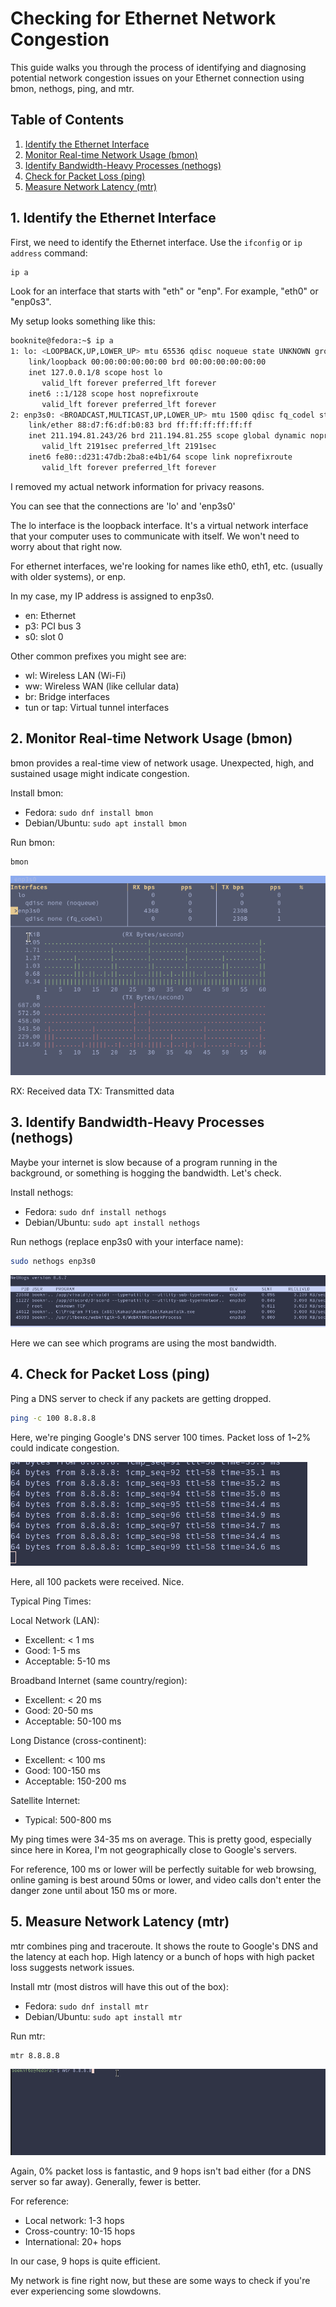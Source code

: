 # Checking for Ethernet Network Congestion

This guide walks you through the process of identifying and diagnosing potential network congestion issues on your Ethernet connection using bmon, nethogs, ping, and mtr.

## Table of Contents
1. [Identify the Ethernet Interface](#1-identify-the-ethernet-interface)
2. [Monitor Real-time Network Usage (bmon)](#2-monitor-real-time-network-usage-bmon)
3. [Identify Bandwidth-Heavy Processes (nethogs)](#3-identify-bandwidth-heavy-processes-nethogs)
4. [Check for Packet Loss (ping)](#4-check-for-packet-loss-ping)
5. [Measure Network Latency (mtr)](#5-measure-network-latency-mtr)

## 1. Identify the Ethernet Interface

First, we need to identify the Ethernet interface. Use the `ifconfig` or `ip address` command:

```bash
ip a
```

Look for an interface that starts with "eth" or "enp". For example, "eth0" or "enp0s3".

My setup looks something like this:

```bash
booknite@fedora:~$ ip a
1: lo: <LOOPBACK,UP,LOWER_UP> mtu 65536 qdisc noqueue state UNKNOWN group default qlen 1000
    link/loopback 00:00:00:00:00:00 brd 00:00:00:00:00:00
    inet 127.0.0.1/8 scope host lo
       valid_lft forever preferred_lft forever
    inet6 ::1/128 scope host noprefixroute 
       valid_lft forever preferred_lft forever
2: enp3s0: <BROADCAST,MULTICAST,UP,LOWER_UP> mtu 1500 qdisc fq_codel state UP group default qlen 1000
    link/ether 88:d7:f6:df:b0:83 brd ff:ff:ff:ff:ff:ff
    inet 211.194.81.243/26 brd 211.194.81.255 scope global dynamic noprefixroute enp3s0
       valid_lft 2191sec preferred_lft 2191sec
    inet6 fe80::d231:47db:2ba8:e4b1/64 scope link noprefixroute 
       valid_lft forever preferred_lft forever
```

I removed my actual network information for privacy reasons.

You can see that the connections are 'lo' and 'enp3s0'

The lo interface is the loopback interface. It's a virtual network interface that your computer uses to communicate with itself. We won't need to worry about that right now.

For ethernet interfaces, we're looking for names like eth0, eth1, etc. (usually with older systems), or enp.

In my case, my IP address is assigned to enp3s0.

- en: Ethernet
- p3: PCI bus 3
- s0: slot 0

Other common prefixes you might see are:

- wl: Wireless LAN (Wi-Fi)
- ww: Wireless WAN (like cellular data)
- br: Bridge interfaces
- tun or tap: Virtual tunnel interfaces

## 2. Monitor Real-time Network Usage (bmon)

bmon provides a real-time view of network usage. Unexpected, high, and sustained usage might indicate congestion.

Install bmon:
- Fedora: `sudo dnf install bmon`
- Debian/Ubuntu: `sudo apt install bmon`

Run bmon:
```bash
bmon
```

![bmon usage](bmon.gif)

RX: Received data
TX: Transmitted data

## 3. Identify Bandwidth-Heavy Processes (nethogs)

Maybe your internet is slow because of a program running in the background, or something is hogging the bandwidth. Let's check.

Install nethogs:
- Fedora: `sudo dnf install nethogs`
- Debian/Ubuntu: `sudo apt install nethogs`

Run nethogs (replace enp3s0 with your interface name):
```bash
sudo nethogs enp3s0
```

![nethogs usage](nethogs.gif)

Here we can see which programs are using the most bandwidth.

## 4. Check for Packet Loss (ping)

Ping a DNS server to check if any packets are getting dropped.

```bash
ping -c 100 8.8.8.8 
```

Here, we're pinging Google's DNS server 100 times. Packet loss of 1~2% could indicate congestion.

![ping test](ping.gif)

Here, all 100 packets were received. Nice. 

Typical Ping Times:

Local Network (LAN):
- Excellent: < 1 ms
- Good: 1-5 ms
- Acceptable: 5-10 ms

Broadband Internet (same country/region):
- Excellent: < 20 ms
- Good: 20-50 ms
- Acceptable: 50-100 ms

Long Distance (cross-continent):
- Excellent: < 100 ms
- Good: 100-150 ms
- Acceptable: 150-200 ms

Satellite Internet:
- Typical: 500-800 ms

My ping times were 34-35 ms on average. This is pretty good, especially since here in Korea, I'm not geographically close to Google's servers.

For reference, 100 ms or lower will be perfectly suitable for web browsing, online gaming is best around 50ms or lower, and video calls don't enter the danger zone until about 150 ms or more.

## 5. Measure Network Latency (mtr)

mtr combines ping and traceroute. It shows the route to Google's DNS and the latency at each hop. High latency or a bunch of hops with high packet loss suggests network issues.

Install mtr (most distros will have this out of the box):
- Fedora: `sudo dnf install mtr`
- Debian/Ubuntu: `sudo apt install mtr`

Run mtr:
```bash
mtr 8.8.8.8
```

![mtr test](mtr.gif)

Again, 0% packet loss is fantastic, and 9 hops isn't bad either (for a DNS server so far away). Generally, fewer is better.

For reference:
- Local network:  1-3 hops
- Cross-country:  10-15 hops
- International:  20+ hops

In our case, 9 hops is quite efficient.

My network is fine right now, but these are some ways to check if you're ever experiencing some slowdowns.
